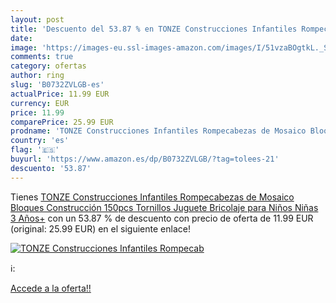 ```yaml
---
layout: post
title: 'Descuento del 53.87 % en TONZE Construcciones Infantiles Rompecab'
date: 
image: 'https://images-eu.ssl-images-amazon.com/images/I/51vzaBOgtkL._SL200_.jpg'
comments: true
category: ofertas
author: ring
slug: 'B0732ZVLGB-es'
actualPrice: 11.99 EUR
currency: EUR
price: 11.99
comparePrice: 25.99 EUR
prodname: 'TONZE Construcciones Infantiles Rompecabezas de Mosaico Bloques Construcción 150pcs Tornillos Juguete Bricolaje para Niños Niñas 3 Años+'
country: 'es'
flag: '🇪🇸'
buyurl: 'https://www.amazon.es/dp/B0732ZVLGB/?tag=tolees-21'
descuento: '53.87'
---
```


Tienes [TONZE Construcciones Infantiles Rompecabezas de Mosaico Bloques Construcción 150pcs Tornillos Juguete Bricolaje para Niños Niñas 3 Años+](https://www.amazon.es/dp/B0732ZVLGB/?tag=tolees-21) con un 53.87 % de descuento con precio de oferta de 11.99 EUR (original: 25.99 EUR) en el siguiente enlace!

[![TONZE Construcciones Infantiles Rompecab](https://images-eu.ssl-images-amazon.com/images/I/51vzaBOgtkL._SL200_.jpg)](https://www.amazon.es/dp/B0732ZVLGB/?tag=tolees-21)

ℹ️:


[Accede a la oferta!!](https://www.amazon.es/dp/B0732ZVLGB/?tag=tolees-21)
